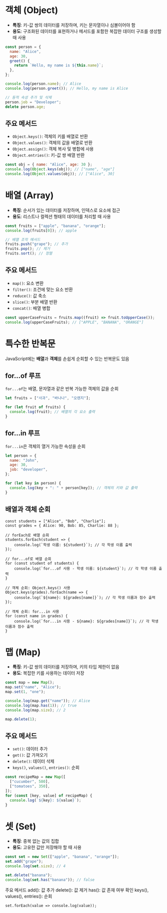 # 객체 (Object)

- **특징**: 키-값 쌍의 데이터를 저장하며, 키는 문자열이나 심볼이어야 함
- **용도**: 구조화된 데이터를 표현하거나 메서드를 포함한 복잡한 데이터 구조를 생성할 때 사용

```jsx
const person = {
  name: "Alice",
  age: 30,
  greet() {
    return `Hello, my name is ${this.name}`;
  },
};

console.log(person.name); // Alice
console.log(person.greet()); // Hello, my name is Alice

// 동적 속성 추가 및 삭제
person.job = "Developer";
delete person.age;
```

## 주요 메서드

- `Object.keys()`: 객체의 키를 배열로 반환
- `Object.values()`: 객체의 값을 배열로 반환
- `Object.assign()`: 객체 복사 및 병합에 사용
- `Object.entries()`: 키-값 쌍 배열 반환

```jsx
const obj = { name: "Alice", age: 30 };
console.log(Object.keys(obj)); // ["name", "age"]
console.log(Object.values(obj)); // ["Alice", 30]
```

# 배열 (Array)

- **특징**: 순서가 있는 데이터를 저장하며, 인덱스로 요소에 접근
- **용도**: 리스트나 컬렉션 형태의 데이터를 처리할 때 사용

```jsx
const fruits = ["apple", "banana", "orange"];
console.log(fruits[0]); // apple

// 배열 조작 메서드
fruits.push("grape"); // 추가
fruits.pop(); // 제거
fruits.sort(); // 정렬
```

## 주요 메서드

- `map()`: 요소 변환
- `filter()`: 조건에 맞는 요소 반환
- `reduce()`: 값 축소
- `slice()`: 부분 배열 반환
- `concat()`: 배열 병합

```jsx
const upperCaseFruits = fruits.map((fruit) => fruit.toUpperCase());
console.log(upperCaseFruits); // ["APPLE", "BANANA", "ORANGE"]
```

# 특수한 반복문

JavaScript에는 **배열**과 **객체**를 손쉽게 순회할 수 있는 반복문도 있음

## for...of 루프

`for...of`는 배열, 문자열과 같은 반복 가능한 객체의 값을 순회

```jsx
let fruits = ["사과", "바나나", "오렌지"];

for (let fruit of fruits) {
  console.log(fruit); // 배열의 각 요소 출력
}
```

## for...in 루프

`for...in`은 객체의 열거 가능한 속성을 순회

```jsx
let person = {
  name: "John",
  age: 30,
  job: "developer",
};

for (let key in person) {
  console.log(key + ": " + person[key]); // 객체의 키와 값 출력
}
```

## 배열과 객체 순회

```
const students = ["Alice", "Bob", "Charlie"];
const grades = { Alice: 90, Bob: 85, Charlie: 88 };

// forEach로 배열 순회
students.forEach(student => {
    console.log(`학생 이름: ${student}`); // 각 학생 이름 출력
});

// for...of로 배열 순회
for (const student of students) {
    console.log(`for...of 사용 - 학생 이름: ${student}`); // 각 학생 이름 출력
}

// 객체 순회: Object.keys() 사용
Object.keys(grades).forEach(name => {
    console.log(`${name}: ${grades[name]}`); // 각 학생 이름과 점수 출력
});

// 객체 순회: for...in 사용
for (const name in grades) {
    console.log(`for...in 사용 - ${name}: ${grades[name]}`); // 각 학생 이름과 점수 출력
}
```

# 맵 (Map)

- **특징**: 키-값 쌍의 데이터를 저장하며, 키의 타입 제한이 없음
- **용도**: 복잡한 키를 사용하는 데이터 저장

```jsx
const map = new Map();
map.set("name", "Alice");
map.set(1, "one");

console.log(map.get("name")); // Alice
console.log(map.has(1)); // true
console.log(map.size); // 2

map.delete(1);
```

## 주요 메서드

- `set()`: 데이터 추가
- `get()`: 값 가져오기
- `delete()`: 데이터 삭제
- `keys()`, `values()`, `entries()`: 순회

```jsx
const recipeMap = new Map([
  ["cucumber", 500],
  ["tomatoes", 350],
]);
for (const [key, value] of recipeMap) {
  console.log(`${key}: ${value}`);
}
```

# 셋 (Set)

- **특징**: 중복 없는 값의 집합
- **용도**: 고유한 값만 저장해야 할 때 사용

```jsx
const set = new Set(["apple", "banana", "orange"]);
set.add("grape");
console.log(set.size); // 4

set.delete("banana");
console.log(set.has("banana")); // false
```

주요 메서드
add(): 값 추가
delete(): 값 제거
has(): 값 존재 여부 확인
keys(), values(), entries(): 순회

```
set.forEach(value => console.log(value));
```
